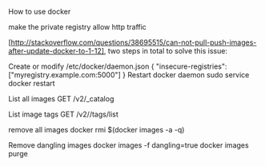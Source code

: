 How to use docker


make the private registry allow http traffic

[http://stackoverflow.com/questions/38695515/can-not-pull-push-images-after-update-docker-to-1-12], two steps in total to solve this issue:

Create or modify /etc/docker/daemon.json
{ "insecure-registries":["myregistry.example.com:5000"] }
Restart docker daemon
sudo service docker restart


List all images
GET /v2/_catalog

List image tags
GET /v2/<name>/tags/list



remove all images
docker rmi $(docker images -a -q)

Remove dangling images
docker images -f dangling=true
docker images purge
